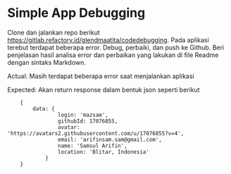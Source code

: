 # Simple App Debugging
Clone dan jalankan repo berikut https://gitlab.refactory.id/glendmaatita/codedebugging. Pada aplikasi terebut terdapat beberapa error. Debug, perbaiki, dan push ke Github. Beri penjelasan hasil analisa error dan perbaikan yang lakukan di file Readme dengan sintaks Markdown.

Actual: Masih terdapat beberapa error saat menjalankan aplikasi

Expected: Akan return response dalam bentuk json seperti berikut
```
    { 
        data: { 
                login: 'mazsam',
                githubId: 17076855,
                avatar: 'https://avatars2.githubusercontent.com/u/17076855?v=4',
                email: 'arifinsam.sam@gmail.com',
                name: 'Samsul Arifin',
                location: 'Blitar, Indonesia' 
            }
    }
```
